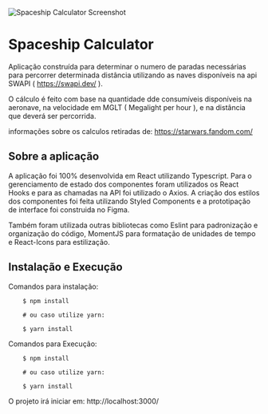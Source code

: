 
![Spaceship Calculator Screenshot](https://github.com/theoxys/spaceship_Calculator/blob/master/Screenshots/screenshot.png?raw=true)

# Spaceship Calculator

Aplicação construída para determinar o numero de paradas necessárias para percorrer determinada distância utilizando as naves disponíveis na api SWAPI ( https://swapi.dev/ ).

O cálculo é feito com base na quantidade dde consumíveis disponíveis na aeronave, na velocidade em MGLT ( Megalight per hour ), e na distância que deverá ser percorrida.

informações sobre os calculos retiradas de: https://starwars.fandom.com/

## Sobre a aplicação

A aplicação foi 100% desenvolvida em React utilizando Typescript. Para o gerenciamento de estado dos componentes foram utilizados os React Hooks e para as chamadas na API foi utilizado o Axios. A criação dos estilos dos componentes foi feita utilizando Styled Components e a prototipação de interface foi construida no Figma.

Também foram utilizada outras bibliotecas como Eslint para padronização e organização do código, MomentJS para formatação de unidades de tempo e React-Icons para estilização.

## Instalação e Execução

Comandos para instalação:
```
	$ npm install

	# ou caso utilize yarn:

	$ yarn install
```
Comandos para Execução:

```
	$ npm install

	# ou caso utilize yarn:

	$ yarn install
```

O projeto irá iniciar em: http://localhost:3000/
